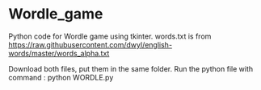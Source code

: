 # Wordle_game

Python code for Wordle game using tkinter.
words.txt is from https://raw.githubusercontent.com/dwyl/english-words/master/words_alpha.txt 

Download both files, put them in the same folder. 
Run the python file with command : python WORDLE.py
